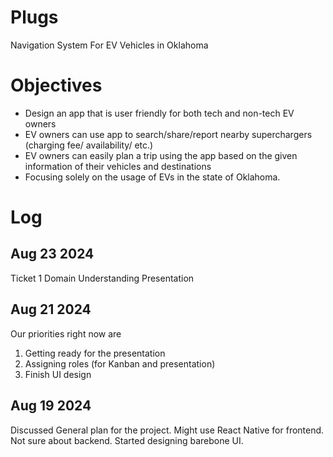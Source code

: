# Plugs
Navigation System For EV Vehicles in Oklahoma

# Objectives
- Design an app that is user friendly for both tech and non-tech EV owners
- EV owners can use app to search/share/report nearby superchargers
(charging fee/ availability/ etc.)
- EV owners can easily plan a trip using the app based on the given information
of their vehicles and destinations
- Focusing solely on the usage of
EVs in the state of Oklahoma.




# Log

## Aug 23 2024
Ticket 1 Domain Understanding Presentation

## Aug 21 2024
Our priorities right now are 

1. Getting ready for the presentation
2. Assigning roles (for Kanban and presentation)
3. Finish UI design

## Aug 19 2024
Discussed General plan for the project.
Might use React Native for frontend.
Not sure about backend.
Started designing barebone UI.
